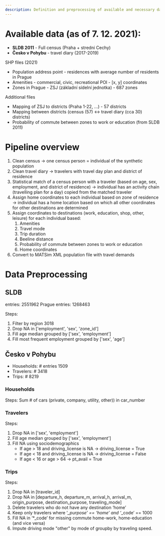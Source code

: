 ```yaml
---
description: Definition and preprocessing of available and necessary data to create a synthetic population.
---
```


# Available data (as of 7. 12. 2021):
* **SLDB 2011** - Full census (Praha + stredni Cechy) 
* **Česko v Pohybu** - travel diary (2017-2019)

SHP files (2021)
* Population address point - residences with average number of residents in Prague
* Amenities - commercial, civic, recreational POI - [x, y] coordinates
* Zones in Prague - ZSJ (základní sídelní jednotka) - 687 zones

Additional files 
* Mapping of ZSJ to districts (Praha 1-22, ...) - 57 districts
* Mapping between districts (census (57) <-> travel diary (cca 30) districts)
* Probability of commute between zones to work or education (from SLDB 2011)

# Pipeline overview
1. Clean census -> one census person = individual of the synthetic population
2. Clean travel diary -> travelers with travel day plan and district of residence
3. Statistical match of a census person with a traveler (based on age, sex, employment, and district of residence) -> individual has an activity chain (travelling plan for a day) copied from the matched traveler
4. Assign home coordinates to each individual based on zone of residence -> individual has a home location based on which all other coordinates for other destinations are determined
5. Assign coordinates to destinations (work, education, shop, other, leisure) for each individual based:
    1. Amenities
    2. Travel mode
    3. Trip duration
    4. Beeline distance 
    5. Probability of commute between zones to work or education
    6. Home coordinates
6. Convert to MATSim XML population file with travel demands

# Data Preprocessing

## SLDB
entries: 2551962
Prague entries: 1268463

Steps:
1. Filter by region 3018
2. Drop NA in ['employment', 'sex', 'zone_id']
3. Fill age median grouped by ['sex', 'employment']
4. Fill most frequent employment grouped by ['sex', 'age']


## Česko v Pohybu
* Households: # entries 1509
* Travelers: # 3418
* Trips: # 8219

### Households
Steps:
    Sum # of cars (private, company, utility, other)) in car_number

### Travelers
Steps:
1. Drop NA in ['sex', 'employment']
2. Fill age median grouped by ['sex', 'employment']
3. Fill NA using sociodemographics
    - If age > 18 and driving_license is NA -> driving_license = True
    - If age < 18 and driving_license is NA -> driving_license = False
    - If age < 16 or age > 64 -> pt_avail = True

### Trips
Steps:
1. Drop NA in [traveler_id]
2. Drop NA in [departure_h, departure_m, arrival_h, arrival_m, origin_purpose, destination_purpose, traveling_mode]
3. Delete travelers who do not have any destination ‘home’
4. Keep only travelers where ‘*_purpose’ == ‘home’ and ‘*_code’ == 1000
5. Fill NA in ‘*_code’ for missing commute home-work, home-education (and vice versa)
6. Impute driving mode "other" by mode of groupby by traveling speed.
